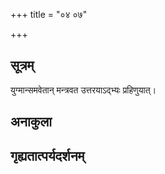 +++
title = "०४ ०७"

+++
## सूत्रम्
युग्मान्समवेतान् मन्त्रवत उत्तरयाऽद्भ्यः प्रहिणुयात्।
## अनाकुला

## गृह्यतात्पर्यदर्शनम्

